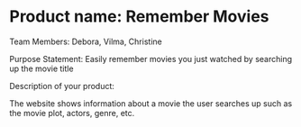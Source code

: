 # Product name: Remember Movies

Team Members: Debora, Vilma, Christine

Purpose Statement: Easily remember movies you just watched by searching up the movie title

Description of your product:

The website shows information about a movie the user searches up such as the movie plot, actors, genre, etc.

